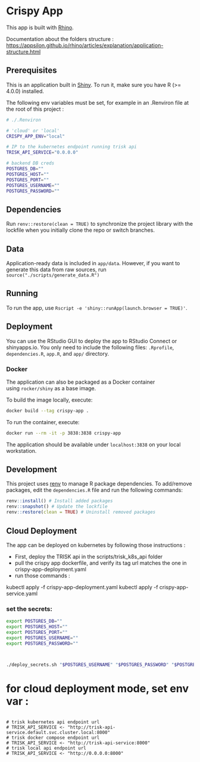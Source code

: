 # Crispy App
This app is built with [Rhino](https://github.com/Appsilon/rhino).

Documentation about the folders structure : https://appsilon.github.io/rhino/articles/explanation/application-structure.html 

## Prerequisites
This is an application built in [Shiny](https://shiny.rstudio.com/).
To run it, make sure you have R (>= 4.0.0) installed.

The following env variables must be set, for example in an .Renviron file at the root of this project : 

```sh
# ./.Renviron

# 'cloud' or 'local'
CRISPY_APP_ENV="local" 

# IP to the kubernetes endpoint running trisk api
TRISK_API_SERVICE="0.0.0.0" 

# backend DB creds
POSTGRES_DB=""
POSTGRES_HOST=""
POSTGRES_PORT=""
POSTGRES_USERNAME=""
POSTGRES_PASSWORD=""


```

## Dependencies
Run `renv::restore(clean = TRUE)` to synchronize the project library with the lockfile
when you initially clone the repo or switch branches.

## Data
Application-ready data is included in `app/data`.
However, if you want to generate this data from raw sources, run `source("./scripts/generate_data.R")`

## Running
To run the app, use `Rscript -e 'shiny::runApp(launch.browser = TRUE)'`.

## Deployment
You can use the RStudio GUI to deploy the app to RStudio Connect or shinyapps.io.
You only need to include the following files:
`.Rprofile`, `dependencies.R`, `app.R`, and `app/` directory.

### Docker
The application can also be packaged as a Docker container using `rocker/shiny` as a
base image.

To build the image locally, execute:
```bash
docker build --tag crispy-app .
```

To run the container, execute:
```bash
docker run --rm -it -p 3838:3838 crispy-app
```

The application should be available under `localhost:3838` on your local
workstation.

## Development
This project uses [renv](https://rstudio.github.io/renv/) to manage R package dependencies.
To add/remove packages, edit the `dependencies.R` file and run the following commands:
```r
renv::install() # Install added packages
renv::snapshot() # Update the lockfile
renv::restore(clean = TRUE) # Uninstall removed packages
```


## Cloud Deployment

The app can be deployed on kubernetes by following those instructions : 

- First, deploy the TRISK api in the scripts/trisk_k8s_api folder
- pull the crispy app dockerfile, and verify its tag url matches the one in crispy-app-deployment.yaml
- run those commands : 

kubectl apply -f crispy-app-deployment.yaml
kubectl apply -f crispy-app-service.yaml

### set the secrets:

```bash
export POSTGRES_DB=""
export POSTGRES_HOST=""
export POSTGRES_PORT=""
export POSTGRES_USERNAME=""
export POSTGRES_PASSWORD=""



./deploy_secrets.sh "$POSTGRES_USERNAME" "$POSTGRES_PASSWORD" "$POSTGRES_HOST" "$POSTGRES_PORT" "$POSTGRES_DB"

```


# for cloud deployment mode, set env var : 

```{r}

# trisk kubernetes api endpoint url
# TRISK_API_SERVICE <- "http://trisk-api-service.default.svc.cluster.local:8000"
# trisk docker compose endpoint url
# TRISK_API_SERVICE <- "http://trisk-api-service:8000"
# trisk local api endpoint url
# TRISK_API_SERVICE <- "http://0.0.0.0:8000"

```